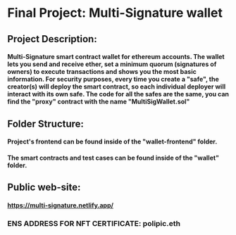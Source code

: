 # Final Project: Multi-Signature wallet
## Project Description: 
#### Multi-Signature smart contract wallet for ethereum accounts. The wallet lets you send and receive ether, set a minimum quorum (signatures of owners) to execute transactions and shows you the most basic information. For security purposes, every time you create a "safe", the creator(s) will deploy the smart contract, so each individual deployer will interact with its own safe. The code for all the safes are the same, you can find the "proxy" contract with the name "MultiSigWallet.sol"
## Folder Structure:
####  Project's frontend can be found inside of the "wallet-frontend" folder.

#### The smart contracts and test cases can be found inside of the "wallet" folder.

## Public web-site: 

#### https://multi-signature.netlify.app/

### ENS ADDRESS FOR NFT CERTIFICATE: polipic.eth
